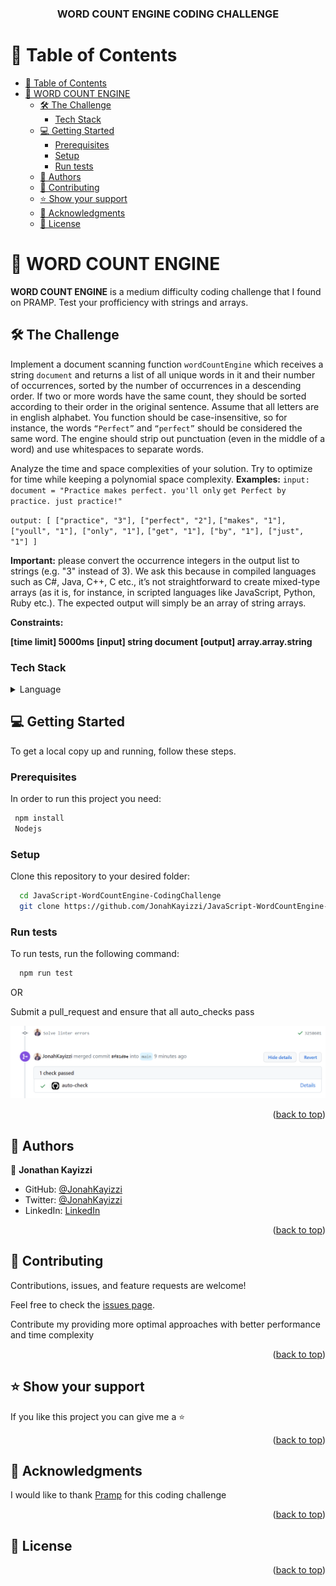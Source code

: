 <a name="readme-top"></a>


<div align="center">

  <h3><b>WORD COUNT ENGINE CODING CHALLENGE</b></h3>

</div>

<!-- TABLE OF CONTENTS -->

# 📗 Table of Contents

- [📗 Table of Contents](#-table-of-contents)
- [📖 WORD COUNT ENGINE ](#-word-count-engine-)
  - [🛠 The Challenge ](#-the-challenge-)
    - [Tech Stack ](#tech-stack-)
  - [💻 Getting Started ](#-getting-started-)
    - [Prerequisites](#prerequisites)
    - [Setup](#setup)
    - [Run tests](#run-tests)
  - [👥 Authors ](#-authors-)
  - [🤝 Contributing ](#-contributing-)
  - [⭐️ Show your support ](#️-show-your-support-)
  - [🙏 Acknowledgments ](#-acknowledgments-)
  - [📝 License ](#-license-)

<!-- PROJECT DESCRIPTION -->

# 📖 WORD COUNT ENGINE <a name="about-project"></a>


**WORD COUNT ENGINE** is a medium difficulty coding challenge that I found on PRAMP. Test your profficiency with strings and arrays.

## 🛠 The Challenge <a name="built-with"></a>
Implement a document scanning function `wordCountEngine` which receives a string `document` and returns a list of all unique words in it and their number of occurrences, sorted by the number of occurrences in a descending order. If two or more words have the same count, they should be sorted according to their order in the original sentence. Assume that all letters are in english alphabet. You function should be case-insensitive, so for instance, the words `“Perfect”` and `“perfect”` should be considered the same word.
The engine should strip out punctuation (even in the middle of a word) and use whitespaces to separate words.

Analyze the time and space complexities of your solution. Try to optimize for time while keeping a polynomial space complexity.
**Examples:**
`input:  document = "Practice makes perfect. you'll only`
                    `get Perfect by practice. just practice!"`

`output: [ ["practice", "3"], ["perfect", "2"],`
          `["makes", "1"], ["youll", "1"], ["only", "1"],` 
          `["get", "1"], ["by", "1"], ["just", "1"] ]`

**Important:** please convert the occurrence integers in the output list to strings (e.g. "3" instead of 3). We ask this because in compiled languages such as C#, Java, C++, C etc., it’s not straightforward to create mixed-type arrays (as it is, for instance, in scripted languages like JavaScript, Python, Ruby etc.). The expected output will simply be an array of string arrays.

**Constraints:**

**[time limit] 5000ms**
**[input] string document**
**[output] array.array.string**

### Tech Stack <a name="tech-stack"></a>


<details>
  <summary>Language</summary>
  <ul>
    <li><a href="https://www.javascript.com/">JavaScript</a></li>
  </ul>
</details>

<!-- GETTING STARTED -->

## 💻 Getting Started <a name="getting-started"></a>


To get a local copy up and running, follow these steps.

### Prerequisites

In order to run this project you need:

```sh
 npm install
 Nodejs
```


### Setup

Clone this repository to your desired folder:


```sh
  cd JavaScript-WordCountEngine-CodingChallenge
  git clone https://github.com/JonahKayizzi/JavaScript-WordCountEngine-CodingChallenge.git
```


### Run tests

To run tests, run the following command:


```sh
  npm run test
```
OR 

Submit a pull_request and ensure that all auto_checks pass

<div align="center">
  <img src="autocheck.PNG" alt="logo" width="850"  height="auto" />
</div>

<p align="right">(<a href="#readme-top">back to top</a>)</p>


## 👥 Authors <a name="authors"></a>

👤 **Jonathan Kayizzi**

- GitHub: [@JonahKayizzi](https://github.com/JonahKayizzi)
- Twitter: [@JonahKayizzi](https://twitter.com/JonahKayizzi)
- LinkedIn: [LinkedIn](https://www.linkedin.com/in/jonathan-kayizzi/)


<p align="right">(<a href="#readme-top">back to top</a>)</p>


<!-- CONTRIBUTING -->

## 🤝 Contributing <a name="contributing"></a>

Contributions, issues, and feature requests are welcome!

Feel free to check the [issues page](https://github.com/JonahKayizzi/JavaScript-WordCountEngine-CodingChallenge/issues).

Contribute my providing more optimal approaches with better performance and time complexity

<p align="right">(<a href="#readme-top">back to top</a>)</p>

<!-- SUPPORT -->

## ⭐️ Show your support <a name="support"></a>


If you like this project you can give me a ⭐️

<p align="right">(<a href="#readme-top">back to top</a>)</p>

<!-- ACKNOWLEDGEMENTS -->

## 🙏 Acknowledgments <a name="acknowledgements"></a>

I would like to thank [Pramp](https://www.pramp.com/dashboard#/) for this coding challenge

<p align="right">(<a href="#readme-top">back to top</a>)</p>


<!-- LICENSE -->

## 📝 License <a name="license"></a>

<p align="right">(<a href="#readme-top">back to top</a>)</p>
